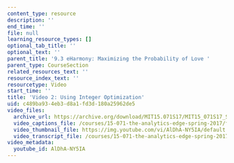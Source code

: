 ```yaml
---
content_type: resource
description: ''
end_time: ''
file: null
learning_resource_types: []
optional_tab_title: ''
optional_text: ''
parent_title: '9.3 eHarmony: Maximizing the Probability of Love '
parent_type: CourseSection
related_resources_text: ''
resource_index_text: ''
resourcetype: Video
start_time: ''
title: 'Video 2: Using Integer Optimization'
uid: c489ba93-4eb3-d8a1-fd3d-180a25962de5
video_files:
  archive_url: https://archive.org/download/MIT15.071S17/MIT15_071S17_Session_9.3.03_300k.mp4
  video_captions_file: /courses/15-071-the-analytics-edge-spring-2017/f0bda5cd58545306b17637a8d5caa145_AlDhA-NY5IA.vtt
  video_thumbnail_file: https://img.youtube.com/vi/AlDhA-NY5IA/default.jpg
  video_transcript_file: /courses/15-071-the-analytics-edge-spring-2017/c3fc573098632d4408ca24e81b04f544_AlDhA-NY5IA.pdf
video_metadata:
  youtube_id: AlDhA-NY5IA
---
```

